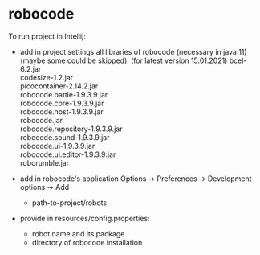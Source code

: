# robocode

To run project in Intellij:

- add in project settings all libraries of robocode (necessary in java 11) (maybe some could be skipped):
(for latest version 15.01.2021)
bcel-6.2.jar  
codesize-1.2.jar  
picocontainer-2.14.2.jar  
robocode.battle-1.9.3.9.jar  
robocode.core-1.9.3.9.jar  
robocode.host-1.9.3.9.jar  
robocode.jar  
robocode.repository-1.9.3.9.jar  
robocode.sound-1.9.3.9.jar  
robocode.ui-1.9.3.9.jar  
robocode.ui.editor-1.9.3.9.jar  
roborumble.jar  

- add in robocode's application Options -> Preferences -> Development options -> Add 
    - path-to-project/robots  

- provide in resources/config.properties:
    - robot name and its package  
    - directory of robocode installation




 